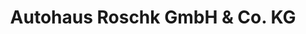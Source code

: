 ---
title: "Autohaus Roschk GmbH & Co. KG"
url: /bautzen/autohaus-roschk-gmbh-und-co-kg/
shop: Autohaus
---